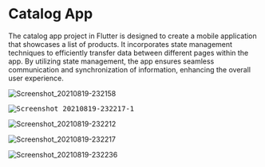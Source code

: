 # Catalog App
The catalog app project in Flutter is designed to create a mobile application that showcases a list of products. It incorporates state management techniques to efficiently transfer data between different pages within the app. By utilizing state management, the app ensures seamless communication and synchronization of information, enhancing the overall user experience.





![Screenshot_20210819-232158](https://github.com/nerd-sourav/Catalog-App/assets/72149259/67d04eaf-bdd6-466c-9b93-aef936cf4f60)

<kbd>![Screenshot_20210819-232217-1](https://github.com/nerd-sourav/Catalog-App/assets/72149259/bda3f3fb-53cf-4d33-aec8-d8013a2551eb)</kbd>

![Screenshot_20210819-232212](https://github.com/nerd-sourav/Catalog-App/assets/72149259/00fd16d6-9d40-4ef0-84fb-adcc6a458550)

![Screenshot_20210819-232217](https://github.com/nerd-sourav/Catalog-App/assets/72149259/4b61b57d-920e-488c-bd65-7c46124a290b)

![Screenshot_20210819-232236](https://github.com/nerd-sourav/Catalog-App/assets/72149259/5101df0c-a8e5-45d8-b653-478779e61f67)
